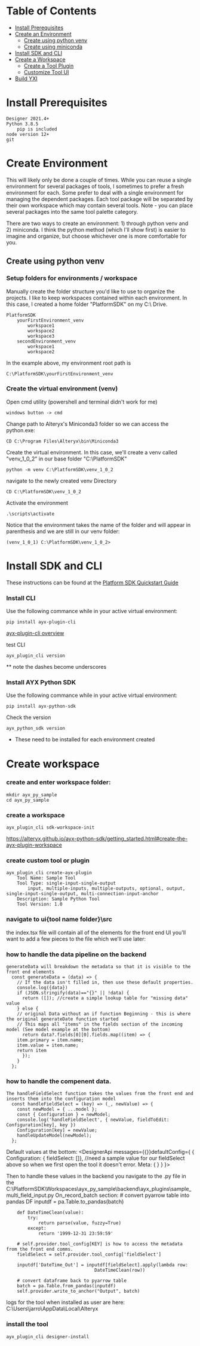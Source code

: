 # Table of Contents
- [Install Prerequisites](https://github.com/jarrodthuener/AYX_Platform_SDK/edit/main/README.md#install-prerequisites)
- [Create an Environment](https://github.com/jarrodthuener/AYX_Platform_SDK/edit/main/README.md#create-environment)
	- [Create using python venv](https://github.com/jarrodthuener/AYX_Platform_SDK/edit/main/README.md#create-using-python-venv)
	- [Create using miniconda](https://github.com/jarrodthuener/AYX_Platform_SDK/edit/main/README.md#create-using-miniconda)
- [Install SDK and CLI](https://github.com/jarrodthuener/AYX_Platform_SDK/edit/main/README.md#install-sdk-and-cli)
- [Create a Workspace](https://github.com/jarrodthuener/AYX_Platform_SDK/edit/main/README.md#create-workspace)
	- [Create a Tool Plugin](https://github.com/jarrodthuener/AYX_Platform_SDK/edit/main/README.md#create-a-tool-plugin)
	- [Customize Tool UI](https://github.com/jarrodthuener/AYX_Platform_SDK/edit/main/README.md#customize-tool-ui)
- [Build YXI](https://github.com/jarrodthuener/AYX_Platform_SDK/edit/main/README.md#build-yxi)

# Install Prerequisites
```
Designer 2021.4+
Python 3.8.5
	pip is included
node version 12+
git
```


# Create Environment
This will likely only be done a couple of times. While you can reuse a single environment for several packages of tools, I sometimes to prefer a fresh environment for each. Some prefer to deal with a single environment for managing the dependent packages. Each tool package will be separated by their own workspace which may contain several tools. Note - you can place several packages into the same tool palette category.

There are two ways to create an environment: 1) through python venv and 2) miniconda. I think the python method (which I'll show first) is easier to imagine and organize, but choose whichever one is more comfortable for you.


## Create using python venv
### Setup folders for environments / workspace
Manually create the folder structure you'd like to use to organize the projects. I like to keep workspaces contained within each environment. In this case, I created a home folder "PlatformSDK" on my C:\ Drive.
```
PlatformSDK
	yourFirstEnvironment_venv
		workspace1
		workspace2
		workspace3
	secondEnvironment_venv
		workspace1
		workspace2
```
In the example above, my environment root path is 
```
C:\PlatformSDK\yourFirstEnvironment_venv
```

### Create the virtual environment (venv) 
Open cmd utility (powershell and terminal didn't work for me)
```
windows button -> cmd
```

Change path to Alteryx's Miniconda3 folder so we can access the python.exe:
```
CD C:\Program Files\Alteryx\bin\Miniconda3
```

Create the virtual environment. In this case, we'll create a venv called "venv_1_0_2" in our base folder "C:\PlatformSDK"
```
python -m venv C:\PlatformSDK\venv_1_0_2
```

navigate to the newly created venv Directory
```
CD C:\PlatformSDK\venv_1_0_2
```

Activate the environment
```
.\scripts\activate
```
Notice that the environment takes the name of the folder and will appear in parenthesis and we are still in our venv folder:
```
(venv_1_0_1) C:\PlatformSDK\venv_1_0_2>
```


# Install SDK and CLI
These instructions can be found at the [Platform SDK Quickstart Guide](https://help.alteryx.com/developer-help/platform-sdk-quickstart-guide)

### Install CLI
Use the following commance while in your active virtual environment:
```
pip install ayx-plugin-cli
```
[ayx-plugin-cli overview](https://help.alteryx.com/developer-help/ayx-plugin-cli-overview)

test CLI 
```
ayx_plugin_cli version
```
** note the dashes become underscores


### Install AYX Python SDK
Use the following commance while in your active virtual environment: 
```
pip install ayx-python-sdk
```

Check the version
```
ayx_python_sdk version
```

* These need to be installed for each environment created 


# Create workspace

### create and enter workspace folder:
```
mkdir ayx_py_sample
cd ayx_py_sample
```

### create a workspace
```
ayx_plugin_cli sdk-workspace-init
```

https://alteryx.github.io/ayx-python-sdk/getting_started.html#create-the-ayx-plugin-workspace


### create custom tool or plugin
	ayx_plugin_cli create-ayx-plugin
		Tool Name: Sample Tool
		Tool Type: single-input-single-output
			input, multiple-inputs, multiple-outputs, optional, output, single-input-single-output, multi-connection-input-anchor
		Description: Sample Python Tool
		Tool Version: 1.0

### navigate to ui\{tool name folder}\src
the index.tsx file will contain all of the elements for the front end UI
you'll want to add a few pieces to the file which we'll use later:

### how to handle the data pipeline on the backend
	generateData will breakdown the metadata so that it is visible to the front end elements
	  const generateData = (data) => {
	    // If the data isn't filled in, then use these default properties.
	    console.log({data})
	    if (JSON.stringify(data)=="{}" || !data) {
	      return ([]); //create a simple lookup table for "missing data" value
	    } else { 
	    // original Data without an if function Beginning - this is where the original generateDate function started
	    // This maps all "items" in the fields section of the incoming model (See model example at the bottom)
	      return data?.fields[0][0].fields.map((item) => {      
		item.primary = item.name;
		item.value = item.name;
		return item 
	      });
	    }
	  };

### how to handle the compenent data.
	The handleFieldSelect function takes the values from the front end and inserts them into the configuration model
	  const handleFieldSelect = (key) => (_, newValue) => {
	    const newModel = { ...model };
	    const { Configuration } = newModel;
	    console.log('handleFieldSelect', { newValue, fieldToEdit: Configuration[key], key })
	    Configuration[key] = newValue;
	    handleUpdateModel(newModel);
	  };



Default values at the bottom:
    <DesignerApi messages={{}}defaultConfig={
      { 
        Configuration: { fieldSelect: []}, //need a sample value for our fieldSelect above so when we first open the tool it doesn't error.
        Meta: { }
      }
    }>



Then to handle these values in the backend you navigate to the .py file in the 
C:\PlatformSDK\Workspaces\ayx_py_sample\backend\ayx_plugins\sample_multi_field_input.py
On_record_batch section:
		# convert pyarrow table into pandas DF
        inputdf = pa.Table.to_pandas(batch)
        
		
        def DateTimeClean(value):
            try: 
                return parse(value, fuzzy=True)
            except: 
                return '1999-12-31 23:59:59'
    
		# self.provider.tool_config[KEY] is how to access the metadata from the front end comms.
        fieldSelect = self.provider.tool_config['fieldSelect']

        inputdf['DateTime_Out'] = inputdf[fieldSelect].apply(lambda row: 
                                     DateTimeClean(row))
        
        # convert dataframe back to pyarrow table
        batch = pa.Table.from_pandas(inputdf)
        self.provider.write_to_anchor("Output", batch)
		
logs for the tool when installed as user are here:
	C:\Users\jarro\AppData\Local\Alteryx

### install the tool
	ayx_plugin_cli designer-install
			      
